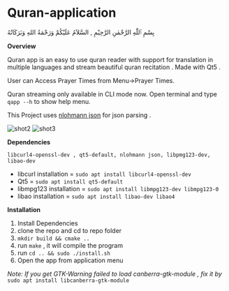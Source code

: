 # Quran-application

بِسْمِ ٱللّٰهِ الرَّحْمٰنِ الرَّحِيْمِ ,
السَّلاَمُ عَلَيْكُمْ وَرَحْمَةُ اللهِ وَبَرَكَاتُهُ

**Overview**

Quran app is an easy to use quran reader with support for translation in multiple languages and stream beautiful quran recitation . Made with Qt5 .

User can Access Prayer Times from Menu->Prayer Times.

Quran streaming only available in CLI mode now. Open terminal and type `qapp --h` to show help menu. 

This Project uses [nlohmann json](https://github.com/nlohmann/json) for json parsing .

![shot2](https://user-images.githubusercontent.com/77830098/105571013-b9375c00-5d72-11eb-9da7-67d1e7384796.png)
![shot3](https://user-images.githubusercontent.com/77830098/105571016-bd637980-5d72-11eb-86a2-bd70acb45954.png)


**Dependencies**

`libcurl4-openssl-dev , qt5-default, nlohmann json, libpmg123-dev, libao-dev`
* libcurl installation = `sudo apt install libcurl4-openssl-dev`
* Qt5 = `sudo apt install qt5-default`
* libmpg123 installation = `sudo apt install libmpg123-dev libmpg123-0`
* libao installation = `sudo apt install libao-dev libao4`

**Installation**

1. Install Dependencies
2. clone the repo and cd to repo folder
3. `mkdir build && cmake ..`
4. run `make` , it will compile the program
5. run `cd .. && sudo ./install.sh`
6. Open the app from application menu 

*Note: If you get GTK-Warning failed to load canberra-gtk-module , fix it by*
`sudo apt install libcanberra-gtk-module`
